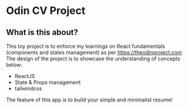 # Odin CV Project

## What is this about?

This toy project is to enforce my learnings on React fundamentals (components and states management) as per https://theodinproject.com
The design of the project is to showcase the understanding of concepts below:

- ReactJS
- State & Props management
- tailwindcss

The feature of this app is to build your simple and minimalist resume!
